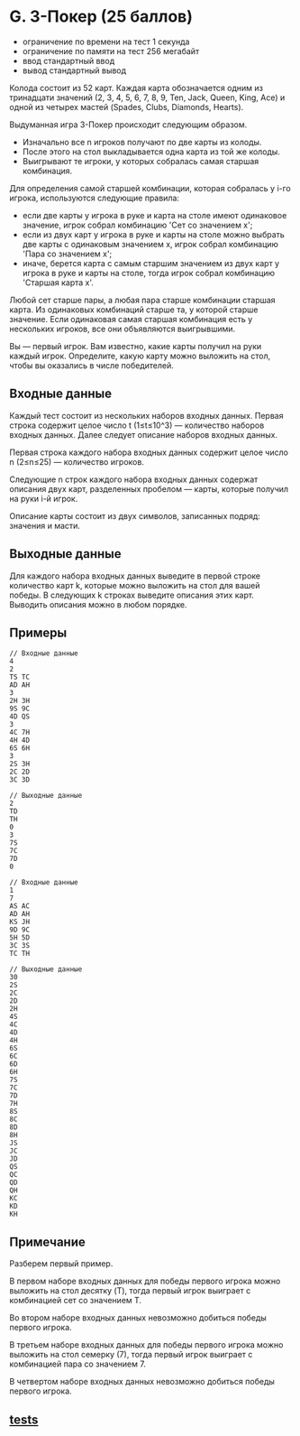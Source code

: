 # G. 3-Покер (25 баллов)
- ограничение по времени на тест 1 секунда
- ограничение по памяти на тест 256 мегабайт
- ввод стандартный ввод
- вывод стандартный вывод

Колода состоит из 52 карт. Каждая карта обозначается одним из тринадцати значений (2, 3, 4, 5, 6, 7, 8, 9, Ten, Jack, Queen, King, Ace) и одной из четырех мастей (Spades, Clubs, Diamonds, Hearts).

Выдуманная игра 3-Покер происходит следующим образом.
- Изначально все n игроков получают по две карты из колоды.
- После этого на стол выкладывается одна карта из той же колоды.
- Выигрывают те игроки, у которых собралась самая старшая комбинация. 

Для определения самой старшей комбинации, которая собралась у i-го игрока, используются следующие правила:
- если две карты у игрока в руке и карта на столе имеют одинаковое значение, игрок собрал комбинацию 'Сет со значением x';
- если из двух карт у игрока в руке и карты на столе можно выбрать две карты с одинаковым значением x, игрок собрал комбинацию 'Пара со значением x';
- иначе, берется карта с самым старшим значением из двух карт у игрока в руке и карты на столе, тогда игрок собрал комбинацию 'Старшая карта x'. 

Любой сет старше пары, а любая пара старше комбинации старшая карта. Из одинаковых комбинаций старше та, у которой старше значение. Если одинаковая самая старшая комбинация есть у нескольких игроков, все они объявляются выигрывшими.

Вы — первый игрок. Вам известно, какие карты получил на руки каждый игрок. Определите, какую карту можно выложить на стол, чтобы вы оказались в числе победителей.
## Входные данные

Каждый тест состоит из нескольких наборов входных данных. Первая строка содержит целое число t (1≤t≤10^3) — количество наборов входных данных. Далее следует описание наборов входных данных.

Первая строка каждого набора входных данных содержит целое число n (2≤n≤25) — количество игроков.

Следующие n строк каждого набора входных данных содержат описания двух карт, разделенных пробелом — карты, которые получил на руки i-й игрок.

Описание карты состоит из двух символов, записанных подряд: значения и масти.
## Выходные данные

Для каждого набора входных данных выведите в первой строке количество карт k, которые можно выложить на стол для вашей победы. В следующих k строках выведите описания этих карт. Выводить описания можно в любом порядке.
## Примеры
````
// Входные данные
4
2
TS TC
AD AH
3
2H 3H
9S 9C
4D QS
3
4C 7H
4H 4D
6S 6H
3
2S 3H
2C 2D
3C 3D

// Выходные данные
2
TD
TH
0
3
7S
7C
7D
0
````
````
// Входные данные
1
7
AS AC
AD AH
KS JH
9D 9C
5H 5D
3C 3S
TC TH

// Выходные данные
30
2S
2C
2D
2H
4S
4C
4D
4H
6S
6C
6D
6H
7S
7C
7D
7H
8S
8C
8D
8H
JS
JC
JD
QS
QC
QD
QH
KC
KD
KH
````
## Примечание

Разберем первый пример.

В первом наборе входных данных для победы первого игрока можно выложить на стол десятку (T), тогда первый игрок выиграет с комбинацией сет со значением T.

Во втором наборе входных данных невозможно добиться победы первого игрока.

В третьем наборе входных данных для победы первого игрока можно выложить на стол семерку (7), тогда первый игрок выиграет с комбинацией пара со значением 7.

В четвертом наборе входных данных невозможно добиться победы первого игрока.

## [tests](https://drive.google.com/file/d/11D8ZaZLmWNwaNuxd6vANdkvoMRV-yeJM/view?usp=sharing)